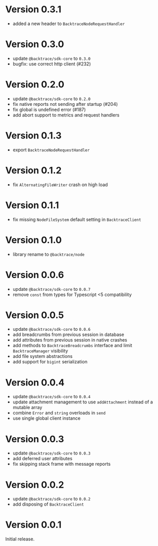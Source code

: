 # Version 0.3.1

-   added a new header to `BacktraceNodeRequestHandler`

# Version 0.3.0

-   update `@backtrace/sdk-core` to `0.3.0`
-   bugfix: use correct http client (#232)

# Version 0.2.0

-   update `@backtrace/sdk-core` to `0.2.0`
-   fix native reports not sending after startup (#204)
-   fix global is undefined error (#187)
-   add abort support to metrics and request handlers

# Version 0.1.3

-   export `BacktraceNodeRequestHandler`

# Version 0.1.2

-   fix `AlternatingFileWriter` crash on high load

# Version 0.1.1

-   fix missing `NodeFileSystem` default setting in `BacktraceClient`

# Version 0.1.0

-   library rename to `@backtrace/node`

# Version 0.0.6

-   update `@backtrace/sdk-core` to `0.0.7`
-   remove `const` from types for Typescript <5 compatibility

# Version 0.0.5

-   update `@backtrace/sdk-core` to `0.0.6`
-   add breadcrumbs from previous session in database
-   add attributes from previous session in native crashes
-   add methods to `BacktraceBreadcrumbs` interface and limit `BacktraceManager` visibility
-   add file system abstractions
-   add support for `bigint` serialization

# Version 0.0.4

-   update `@backtrace/sdk-core` to `0.0.4`
-   update attachment management to use `addAttachment` instead of a mutable array
-   combine `Error` and `string` overloads in `send`
-   use single global client instance

# Version 0.0.3

-   update `@backtrace/sdk-core` to `0.0.3`
-   add deferred user attributes
-   fix skipping stack frame with message reports

# Version 0.0.2

-   update `@backtrace/sdk-core` to `0.0.2`
-   add disposing of `BacktraceClient`

# Version 0.0.1

Initial release.
